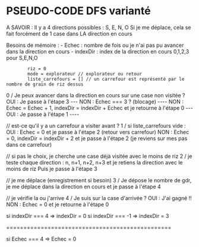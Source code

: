 # PSEUDO-CODE DFS varianté


A SAVOIR :
    Il y a 4 directions possibles : S, E, N, O
    Si je me déplace, cela se fait forcément de 1 case dans LA direction en cours

Besoins de mémoire :
    - Echec : nombre de fois ou je n'ai pas pu avancer dans la direction en cours
    - indexDir : index de la direction en cours 0,1,2,3 pour S,E,N,O

            riz = 0
            mode = explorateur // explorateur ou retour
            liste_carrefours = [] // un carrefour est représenté par le nombre de grain de riz dessus


0 / Je peux avancer dans la direction en cours sur une case non visitée ?
    OUI : Je passe à l'étape 3 ---
    NON : Echec === 3 ? (blocage) ----
        NON : Echec = Echec + 1, indexDir = indexDir + Echec et je retourne à l'étape 0 ---
        OUI : Je passe à l'étape 1 ----


// est-ce qu'il y a un carrefour a visiter avant ?
1 / si liste_carrefours vide :
    OUI : Echec = 0 et je passe à l'étape 2 (retour vers carrefour)
    NON : Echec = 0, indexDir = indexDir + 2 et je passe à l'étape 2 (je reviens sur mes pas dans ce carrefour)


// si pas le choix, je cherche une case déjà visitée avec le moins de riz
2 / je teste chaque direction : n, n+1, n+2, n+3 et je retiens la direction avec le moins de riz
    Puis je passe à l'étape 3


// je me déplace (enregistrement si besoin)
3 / Je dépose le nombre de gdr, je me déplace dans la direction en cours et je passe à l'étape 4


// je vérifie la ou j'arrive
4 / Je suis sur la case d'arrivée ?
    OUI : J'ai gagné !!
    NON : Echec = 0 et je retourne à l'étape 0




si indexDir === 4 => indexDir = 0
si indexDir === -1 => indexDir = 3

================================================




si Echec === 4 => Echec = 0

```